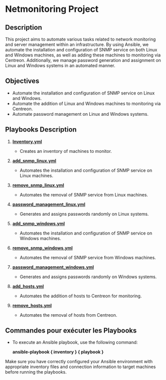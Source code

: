 # Netmonitoring Project

## Description
This project aims to automate various tasks related to network monitoring and server management within an infrastructure. By using Ansible, we automate the installation and configuration of SNMP service on both Linux and Windows machines, as well as adding these machines to monitoring via Centreon. Additionally, we manage password generation and assignment on Linux and Windows systems in an automated manner.

## Objectives
- Automate the installation and configuration of SNMP service on Linux and Windows.
- Automate the addition of Linux and Windows machines to monitoring via Centreon.
- Automate password management on Linux and Windows systems.

## Playbooks Description

1. **[Inventory.yml](https://github.com/Sushitsu/ansible-project/blob/master/Inventory/inventory.yml)**
    - Creates an inventory of machines to monitor.

2. **[add_snmp_linux.yml](https://github.com/Sushitsu/ansible-project/tree/master/Playbooks/add_snmp_linux.yml)**
    - Automates the installation and configuration of SNMP service on Linux machines.

3. **[remove_snmp_linux.yml](https://github.com/Sushitsu/ansible-project/tree/master/Playbooks/remove_snmp_linux.yml)**
    - Automates the removal of SNMP service from Linux machines.

4. **[password_management_linux.yml](https://github.com/Sushitsu/ansible-project/tree/master/Playbooks/password_management_linux.yml)**
    - Generates and assigns passwords randomly on Linux systems.

5. **[add_snmp_windows.yml](https://github.com/Sushitsu/ansible-project/tree/master/Playbooks/add_snmp_windows.yml)**
    - Automates the installation and configuration of SNMP service on Windows machines.

6. **[remove_snmp_windows.yml](https://github.com/Sushitsu/ansible-project/tree/master/Playbooks/remove_snmp_windows.yml)**
    - Automates the removal of SNMP service from Windows machines.

7. **[password_management_windows.yml](https://github.com/Sushitsu/ansible-project/tree/master/Playbooks/password_management_windows.yml)**
    - Generates and assigns passwords randomly on Windows systems.

8. **[add_hosts.yml](https://github.com/Sushitsu/ansible-project/tree/master/Playbooks/add_hosts.yml)**
    - Automates the addition of hosts to Centreon for monitoring.

9. **[remove_hosts.yml](https://github.com/Sushitsu/ansible-project/tree/master/Playbooks/remove_hosts.yml)**
    - Automates the removal of hosts from Centreon.

## Commandes pour exécuter les Playbooks

- To execute an Ansible playbook, use the following command:

  **ansible-playbook { inventory } { playbook }**

Make sure you have correctly configured your Ansible environment with appropriate inventory files and connection information to target machines before running the playbooks.

